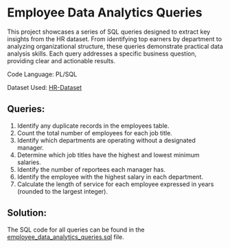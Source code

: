 # Employee Data Analytics Queries

This project showcases a series of SQL queries designed to extract key insights from the HR dataset. From identifying top earners by department to analyzing organizational structure, these queries demonstrate practical data analysis skills. Each query addresses a specific business question, providing clear and actionable results.

Code Language: PL/SQL

Dataset Used: [HR-Dataset](https://github.com/Anandhi-Balu/SQL-Projects/blob/main/Employee%20Data%20Analytics/HR-dataset.xlsx)

## Queries:

1.  Identify any duplicate records in the employees table.
2.  Count the total number of employees for each job title.
3.  Identify which departments are operating without a designated manager.
4.  Determine which job titles have the highest and lowest minimum salaries.
5.  Identify the number of reportees each manager has.
6.  Identify the employee with the highest salary in each department.
7.  Calculate the length of service for each employee expressed in years (rounded to the largest integer).

## Solution:

The SQL code for all queries can be found in the [employee_data_analytics_queries.sql](https://github.com/Anandhi-Balu/SQL-Projects/blob/main/Employee%20Data%20Analytics/employee_data_analytics_queries.sql) file.
